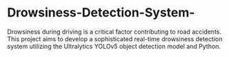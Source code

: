 # Drowsiness-Detection-System-
Drowsiness during driving is a critical factor contributing to road accidents. This project aims to develop a sophisticated real-time drowsiness detection system utilizing the Ultralytics YOLOv5 object detection model and Python.

